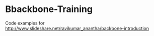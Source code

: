 Bbackbone-Training
=================

Code examples for http://www.slideshare.net/ravikumar_anantha/backbone-introduction
